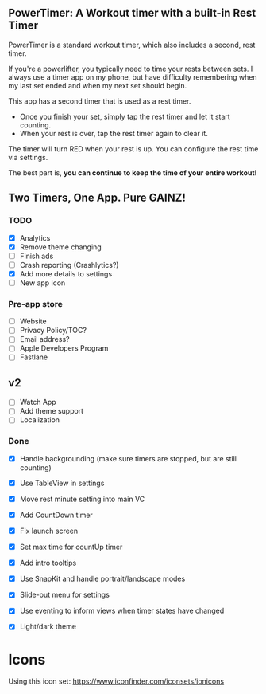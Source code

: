 PowerTimer: A Workout timer with a built-in Rest Timer
---

PowerTimer is a standard workout timer, which also includes a second, rest timer.

If you're a powerlifter, you typically need to time your rests between sets.
I always use a timer app on my phone, but have difficulty remembering when my last set
ended and when my next set should begin.

This app has a second timer that is used as a rest timer.

* Once you finish your set, simply tap the rest timer and let it start counting.
* When your rest is over, tap the rest timer again to clear it.

The timer will turn RED when your rest is up. You can configure the rest time via settings.

The best part is, **you can continue to keep the time of your entire workout!**

## Two Timers, One App. Pure GAINZ!


### TODO
- [x] Analytics
- [x] Remove theme changing
- [ ] Finish ads
- [ ] Crash reporting (Crashlytics?)
- [x] Add more details to settings
- [ ] New app icon

### Pre-app store
- [ ] Website
- [ ] Privacy Policy/TOC?
- [ ] Email address?
- [ ] Apple Developers Program
- [ ] Fastlane

## v2
- [ ] Watch App
- [ ] Add theme support
- [ ] Localization

### Done
- [x] Handle backgrounding (make sure timers are stopped, but are still counting)
- [x] Use TableView in settings
- [x] Move rest minute setting into main VC
- [x] Add CountDown timer
- [x] Fix launch screen
- [x] Set max time for countUp timer
- [x] Add intro tooltips
- [x] Use SnapKit and handle portrait/landscape modes
- [x] Slide-out menu for settings
- [x] Use eventing to inform views when timer states have changed
- [x] Light/dark theme


# Icons
Using this icon set: https://www.iconfinder.com/iconsets/ionicons
